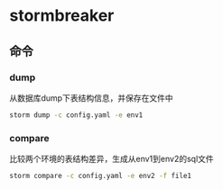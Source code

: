 # stormbreaker

## 命令

### dump
从数据库dump下表结构信息，并保存在文件中
```bash
storm dump -c config.yaml -e env1
```

### compare
比较两个环境的表结构差异，生成从env1到env2的sql文件
```bash
storm compare -c config.yaml -e env2 -f file1
```
